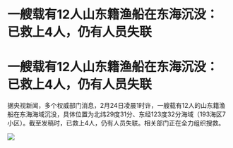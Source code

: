 # 一艘载有12人山东籍渔船在东海沉没：已救上4人，仍有人员失联

# 一艘载有12人山东籍渔船在东海沉没：已救上4人，仍有人员失联

据央视新闻，多个权威部门消息，2月24日凌晨1时许，一艘载有12人的山东籍渔船在东海海域沉没，具体位置为北纬29度31分、东经123度32分海域（193海区7小区）。截至发稿时，已救上4人，仍有人员失联。相关部门正在全力组织搜救。

![](https://inews.gtimg.com/om_bt/Oj2ZezjZ6kaIHaodcCyodAMmVtWLcdhgFZ7rTejIglWRcAA/1000)

